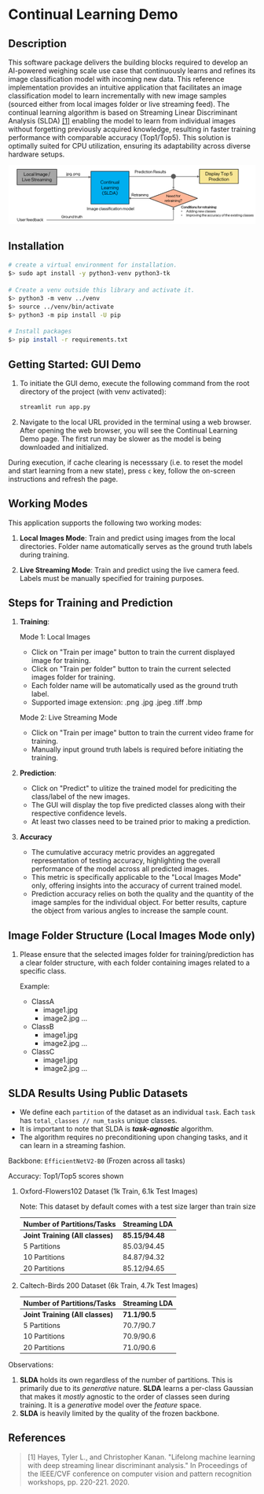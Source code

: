 # Continual Learning Demo

## Description

This software package delivers the building blocks required to develop an AI-powered weighing scale use case that continuously learns and refines its image classification model with incoming new data. This reference implementation provides an intuitive application that facilitates an image classification model to learn incrementally with new image samples (sourced either from local images folder or live streaming feed). The continual learning algorithm is based on Streaming Linear Discriminant Analysis (SLDA) [[1]](#references) enabling the model to learn from individual images without forgetting previously acquired knowledge, resulting in faster training performance with comparable accuracy (Top1/Top5). This solution is optimally suited for CPU utilization, ensuring its adaptability across diverse hardware setups.

![Architecture](continual_learning_demo.png)

## Installation
```bash
# create a virtual environment for installation.
$> sudo apt install -y python3-venv python3-tk

# Create a venv outside this library and activate it.
$> python3 -m venv ../venv
$> source ../venv/bin/activate
$> python3 -m pip install -U pip

# Install packages
$> pip install -r requirements.txt
```

## Getting Started: GUI Demo

1. To initiate the GUI demo, execute the following command from the root directory of the project (with venv activated):
    ```bash
    streamlit run app.py
    ```

2. Navigate to the local URL provided in the terminal using a web browser. After opening the web browser, you will see the Continual Learning Demo page. The first run may be slower as the model is being downloaded and initialized.

During execution, if cache clearing is necesssary (i.e. to reset the model and start learning from a new state), press `c` key, follow the on-screen instructions and refresh the page.

## Working Modes

This application supports the following two working modes:

1. **Local Images Mode**: Train and predict using images from the local directories. Folder name automatically serves as the ground truth labels during training.

2. **Live Streaming Mode**: Train and predict using the live camera feed. Labels must be manually specified for training purposes.


## Steps for Training and Prediction

1. **Training**:

    Mode 1: Local Images
    - Click on "Train per image" button to train the current displayed image for training.
    - Click on "Train per folder" button to train the current selected images folder for training.
    - Each folder name will be automatically used as the ground truth label.
    - Supported image extension: .png .jpg .jpeg .tiff .bmp

    Mode 2: Live Streaming Mode
    - Click on "Train per image" button to train the current video frame for training.
    - Manually input ground truth labels is required before initiating the training.

2. **Prediction**:

    - Click on "Predict" to ulitize the trained model for prediciting the class/label of the new images.
    - The GUI will display the top five predicted classes along with their respective confidence levels.
    - At least two classes need to be trained prior to making a prediction.

3. **Accuracy**

    - The cumulative accuracy metric provides an aggregated representation of testing accuracy, highlighting the overall performance of the model across all predicted images.
    - This metric is specifically applicable to the "Local Images Mode" only, offering insights into the accuracy of current trained model.
    - Prediction accuracy relies on both the quality and the quantity of the image samples for the individual object. For better results, capture the object from various angles to increase the sample count.

## Image Folder Structure (Local Images Mode only)

1. Please ensure that the selected images folder for training/prediction has a clear folder structure, with each folder containing images related to a specific class.

    Example:
      - ClassA
        - image1.jpg
        - image2.jpg
        ...
      - ClassB
        - image1.jpg
        - image2.jpg
        ...
      - ClassC
        - image1.jpg
        - image2.jpg
        ...


## SLDA Results Using Public Datasets

- We define each `partition` of the dataset as an individual `task`. Each `task` has `total_classes // num_tasks` unique classes.
- It is important to note that SLDA is ***task-agnostic*** algorithm.
- The algorithm requires no preconditioning upon changing tasks, and it can learn in a streaming fashion.

Backbone: `EfficientNetV2-B0` (Frozen across all tasks)

Accuracy: Top1/Top5 scores shown

1. Oxford-Flowers102 Dataset (1k Train, 6.1k Test Images)

    Note: This dataset by default comes with a test size larger than train size

    | Number of Partitions/Tasks       | Streaming LDA   |
    |----------------------------------|-----------------|
    | **Joint Training (All classes)** | **85.15/94.48** |
    | 5 Partitions                     | 85.03/94.45     |
    | 10 Partitions                    | 84.87/94.32     |
    | 20 Partitions                    | 85.12/94.65     |

2. Caltech-Birds 200 Dataset (6k Train, 4.7k Test Images)

    | Number of Partitions/Tasks       | Streaming LDA |
    |----------------------------------|---------------|
    | **Joint Training (All classes)** | **71.1/90.5** |
    | 5 Partitions                     | 70.7/90.7     |
    | 10 Partitions                    | 70.9/90.6     |
    | 20 Partitions                    | 71.0/90.6     |

Observations:
1. **SLDA** holds its own regardless of the number of partitions. This is primarily due to its *generative* nature. **SLDA** learns a per-class Gaussian that makes it *mostly* agnostic to the order of classes seen during training. It is a *generative* model over the *feature* space.
2. **SLDA** is heavily limited by the quality of the frozen backbone.


## References

> [1] Hayes, Tyler L., and Christopher Kanan. "Lifelong machine learning with deep streaming linear discriminant analysis." In Proceedings of the IEEE/CVF conference on computer vision and pattern recognition workshops, pp. 220-221. 2020.
